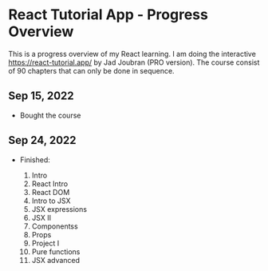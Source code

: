 # React Tutorial App - Progress Overview

This is a progress overview of my React learning. I am doing the interactive https://react-tutorial.app/ by Jad Joubran (PRO version). The course consist of 90 chapters that can only be done in sequence.

## Sep 15, 2022

- Bought the course

## Sep 24, 2022

- Finished:

  1. Intro
  2. React Intro
  3. React DOM
  4. Intro to JSX
  5. JSX expressions
  6. JSX II
  7. Componentss
  8. Props
  9. Project I
  10. Pure functions
  11. JSX advanced

